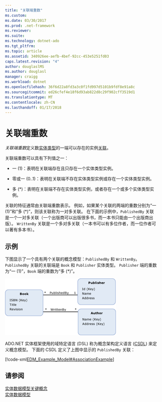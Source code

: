 ```yaml
---
title: "关联端重数"
ms.custom: 
ms.date: 03/30/2017
ms.prod: .net-framework
ms.reviewer: 
ms.suite: 
ms.technology: dotnet-ado
ms.tgt_pltfrm: 
ms.topic: article
ms.assetid: 340926ee-aefb-4bef-92cc-453e5251fd03
caps.latest.revision: "4"
author: douglaslMS
ms.author: douglasl
manager: craigg
ms.workload: dotnet
ms.openlocfilehash: 36f6d22a8fd3a3c0f1fd997d5101b9fdf8e91a8c
ms.sourcegitcommit: ed26cfef4e18f6d93ab822d8c29f902cff3519d1
ms.translationtype: MT
ms.contentlocale: zh-CN
ms.lasthandoff: 01/17/2018
---
```

# <a name="association-end-multiplicity"></a>关联端重数
*关联端重数*定义数[实体类型](../../../../docs/framework/data/adonet/entity-type.md)的一端可以存在的实例[关联](../../../../docs/framework/data/adonet/association-type.md)。  
  
 关联端重数可以具有下列值之一：  
  
-   一 (1)：表明在关联端存在且只存在一个实体类型实例。  
  
-   零或一 (0..1)：表明在关联端不存在实体类型实例或存在一个实体类型实例。  
  
-   多 (*)：表明在关联端不存在实体类型实例，或者存在一个或多个实体类型实例。  
  
 关联的特征通常由关联端重数表示。 例如，如果某个关联的两端的重数分别为“一 (1)”和“多 (*)”，则该关联称为一对多关联。 在下面的示例中，`PublishedBy` 关联是一个一对多关联（一个出版商可以出版很多书，而一本书只能由一个出版商出版）。 `WrittenBy` 关联是一个多对多关联（一本书可以有多位作者，而一位作者可以著有多本书）。  
  
## <a name="example"></a>示例  
 下图显示了一个具有两个关联的概念模型：`PublishedBy` 和 `WrittenBy`。 `PublishedBy` 关联的关联端是 `Book` 和 `Publisher` 实体类型。 `Publisher` 端的重数为“一 (1)”，`Book` 端的重数为“多 (*)”。  
  
 ![示例模型](../../../../docs/framework/data/adonet/media/examplemodel.gif "ExampleModel")  
  
 ADO.NET 实体框架使用的域特定语言 (DSL) 称为概念架构定义语言 ([CSDL](../../../../docs/framework/data/adonet/ef/language-reference/csdl-specification.md)) 来定义概念模型。 下面的 CSDL 定义了上图中显示的 `PublishedBy` 关联：  
  
 [!code-xml[EDM_Example_Model#AssociationExample](../../../../samples/snippets/xml/VS_Snippets_Data/edm_example_model/xml/books.edmx#associationexample)]  
  
## <a name="see-also"></a>请参阅  
 [实体数据模型关键概念](../../../../docs/framework/data/adonet/entity-data-model-key-concepts.md)  
 [实体数据模型](../../../../docs/framework/data/adonet/entity-data-model.md)

